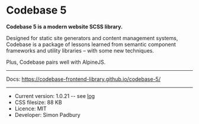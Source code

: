 # Codebase 5

**Codebase 5 is a modern website SCSS library.**

Designed for static site generators and content management systems, Codebase is a package of lessons learned from semantic component frameworks and utility libraries – with some new techniques.

Plus, Codebase pairs well with AlpineJS.

***

Docs: https://codebase-frontend-library.github.io/codebase-5/

***

* Current version: 1.0.21 -- see [log](https://github.com/codebase-frontend-library/codebase-5/blob/main/LOG.md)
* CSS filesize: 88 KB
* Licence: MIT
* Developer: Simon Padbury
